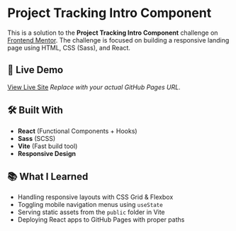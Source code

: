 # Project Tracking Intro Component

This is a solution to the **Project Tracking Intro Component** challenge on [Frontend Mentor](https://www.frontendmentor.io/). The challenge is focused on building a responsive landing page using HTML, CSS (Sass), and React.

## 🚀 Live Demo

[View Live Site](https://Mohammad-Irfan-Noorzada.github.io/project-tracking-intro-component)
*Replace with your actual GitHub Pages URL.*

## 🛠️ Built With

- **React** (Functional Components + Hooks)
- **Sass** (SCSS)
- **Vite** (Fast build tool)
- **Responsive Design**

## 📚 What I Learned

- Handling responsive layouts with CSS Grid & Flexbox
- Toggling mobile navigation menus using `useState`
- Serving static assets from the `public` folder in Vite
- Deploying React apps to GitHub Pages with proper paths
